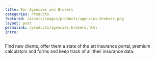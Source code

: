 ```yaml
---
title: For Agencies and Brokers
categories: Products
featured: /assets/images/products/agencies-brokers.png
layout: post
permalink: /products/agencies-brokers.html
intro: 
---
```

<p>Find new clients, offer them a state of the art insurance portal, premium calculators and forms and keep track of all their insurance data.</p>